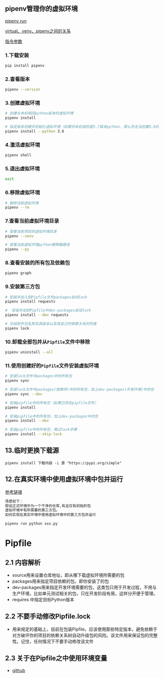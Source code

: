 ## pipenv管理你的虚拟环境

[pipenv run](https://www.jianshu.com/p/d06684101a3d)

[virtual、venv、pipenv之间的关系](https://blog.csdn.net/weixin_40922744/article/details/103721870?ops_request_misc=%257B%2522request%255Fid%2522%253A%2522164869285716782246412791%2522%252C%2522scm%2522%253A%252220140713.130102334.pc%255Fall.%2522%257D&request_id=164869285716782246412791&biz_id=0&utm_medium=distribute.pc_search_result.none-task-blog-2~all~first_rank_ecpm_v1~rank_v31_ecpm-1-103721870.142^v5^pc_search_result_control_group,143^v6^control&utm_term=pipenv+%E5%92%8C+virtualenv+%E4%B9%8B%E9%97%B4%E7%9A%84%E5%85%B3%E7%B3%BB&spm=1018.2226.3001.4187)

[指令参数](https://www.cnblogs.com/anand-sun/p/14393461.html)

### 1.下载安装

```bash
pip install pipenv
```

### 2.查看版本

```bash
pipenv --version
```

### 3.创建虚拟环境

```bash
# 创建与本机相同python版本的虚拟环境
pipenv install

# 指定版本创建并初始化虚拟环境（如果你本机装的是3.7版本python，那么你无法创建3.6的虚拟环境，巨坑）
pipenv install --python 3.6
```

### 4.激活虚拟环境

```bash
pipenv shell
```

### 5.退出虚拟环境

```bash
exit
```

### 6.移除虚拟环境

```bash
# 删除当前虚拟环境
pipenv --rm
```

### 7.查看当前虚拟环境目录

```bash
# 查看当前项目的虚拟环境目录
pipenv --venv

# 查看当前虚拟环境python解释器路径
pipenv --py
```

### 8.查看安装的所有包及依赖包

```bash
pipenv graph
```

### 9.安装第三方包

```bash
# 安装并加入到Pipfile文件packages自动lock
pipenv install requests

#  安装并加到Pipfile中dev-packages自动lock
pipenv install --dev requests

# 冻结软件包名称及其版本以及其自己的依赖关系的列表
pipenv lock
```

### 10.卸载全部包并从`Pipfile`文件中移除

```bash
pipenv uninstall --all
```

### 11.使用创建好的`Pipfile`文件安装虚拟环境

```bash
# 安装lock文件中packages中的所有包
pipenv sync

# 安装lock文件中packages(依赖项)中的所有包，加上dev-packages(开发环境)中的包
pipenv sync --dev

# 安装pipfile中的所有包（如果已存在pipfile文件）
pipenv install

# 安装pipfile中的所有包，加上dev-packagas中的包
pipenv install --dev

# 安装pipfile中的所有包，略过lock步骤
pipenv install --skip-lock
```

## 13.临时更换下载源

```
pipenv install 下载内容 -i 源 "https://pypi.org/simple"
```



## 12.在真实环境中使用虚拟环境中包并运行

[参考链接](https://blog.csdn.net/wzp7081/article/details/111503711?ops_request_misc=%257B%2522request%255Fid%2522%253A%2522164869350016782089399042%2522%252C%2522scm%2522%253A%252220140713.130102334.pc%255Fall.%2522%257D&request_id=164869350016782089399042&biz_id=0&utm_medium=distribute.pc_search_result.none-task-blog-2~all~first_rank_ecpm_v1~rank_v31_ecpm-1-111503711.142^v5^pc_search_result_control_group,143^v6^control&utm_term=pipenv+run+xxx+package+all+&spm=1018.2226.3001.4187)

```python
场景如下：
假设正式环境中为一个干净的仓库,有且仅有初始的包
虚拟环境中有所需要的第三方包。
如何实现在真实环境中使用虚拟环境中的第三方包并运行

pipenv run python xxx.py
```

# Pipfile

## 2.1 内容解析

- source用来设置仓库地址，即从哪下载虚拟环境所需要的包
- packages用来指定项目依赖的包，即你安装了的包
- dev-packages用来指定开发环境需要的包，这类包只用于开发过程，不用与生产环境，比如单元测试相关的包，只在开发阶段有用，这样分开便于管理。
- requires 中指定目标Python版本

## 2.2  不要手动修改Pipfile.lock

- 用来规定的基础上，目前在包装Pipfile，应该使用那些特定版本，避免依赖于对方破坏你的项目的依赖关系树自动升级包的风险。该文件用来保证包的完整性。记住，任何情况下不要手动修改该文件		



##  2.3 关于在Pipfile之中使用环境变量

- [github](https://github.com/pypa/pipfile/pull/105)